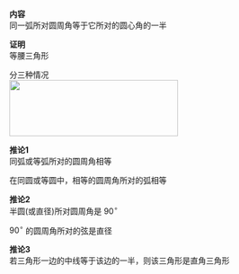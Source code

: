 **内容**  
同一弧所对圆周角等于它所对的圆心角的一半  
  
**证明**  
等腰三角形  
  
分三种情况  
<img src="E:\Math\work_space\math\098 resources\圆周角与圆心角关系.png" width=300px height=100px/>  
  
**推论1**  
同弧或等弧所对的圆周角相等  
  
在同圆或等圆中，相等的圆周角所对的弧相等  
  
**推论2**  
半圆(或直径)所对圆周角是 $90^\circ$  
  
$90^\circ$ 的圆周角所对的弦是直径  
  
**推论3**  
若三角形一边的中线等于该边的一半，则该三角形是直角三角形  
